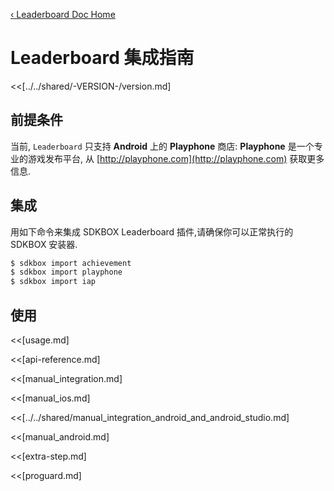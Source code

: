 [&#8249; Leaderboard Doc Home](./)

<h1>Leaderboard 集成指南</h1>
<<[../../shared/-VERSION-/version.md]

## 前提条件

当前, `Leaderboard` 只支持 __Android__ 上的 __Playphone__ 商店:
__Playphone__ 是一个专业的游戏发布平台, 从 [http://playphone.com](http://playphone.com) 获取更多信息.

## 集成
用如下命令来集成 SDKBOX Leaderboard 插件,请确保你可以正常执行的 SDKBOX 安装器.
```bash
$ sdkbox import achievement
$ sdkbox import playphone
$ sdkbox import iap
```

<!--## Configuration
<<[../../shared/sdkbox_cloud.md]
<<[../../shared/remote_application_config.md]

<<[sdkbox-config-encrypt.md]-->

## 使用

<<[usage.md]

<<[api-reference.md]

<<[manual_integration.md]

<<[manual_ios.md]

<<[../../shared/manual_integration_android_and_android_studio.md]

<<[manual_android.md]

<<[extra-step.md]

<<[proguard.md]

